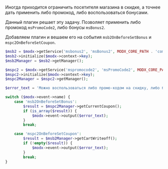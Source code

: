 Иногда приходится ограничить посетителя магазина в скидке,
а точнее дать применить либо промокод, либо воспользоваться бонусами.

Данный плагин решает эту задачу. Позволяет применить либо промокод `msPromoCode2`, либо бонусы `msBonus2`.

Добавляем плагин и вешаем его на события `msb2OnBeforeSetBonus` и `mspc2OnBeforeSetCoupon`.

```php
$msb2 = $modx->getService('msbonus2', 'msBonus2', MODX_CORE_PATH . 'components/msbonus2/model/msbonus2/');
$msb2->initialize($modx->context->key);
$msb2Manager = $msb2->getManager();

$mspc2 = $modx->getService('mspromocode2', 'msPromoCode2', MODX_CORE_PATH . 'components/mspromocode2/model/mspromocode2/');
$mspc2->initialize($modx->context->key);
$mspc2Manager = $mspc2->getManager();

$error_text = 'Можно воспользоваться либо промо-кодом на скидку, либо бонусами.';

switch ($modx->event->name) {
    case 'msb2OnBeforeSetBonus':
        $result = $mspc2Manager->getCurrentCoupon();
        if (is_array($result)) {
            $modx->event->output($error_text);
        }
        break;

    case 'mspc2OnBeforeSetCoupon':
        $result = $msb2Manager->getCartWriteoff();
        if (!empty($result)) {
            $modx->event->output($error_text);
        }
        break;
}
```

